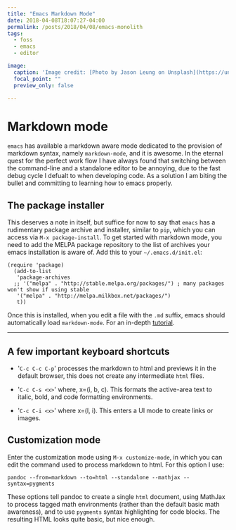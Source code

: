 ```yaml
---
title: "Emacs Markdown Mode"
date: 2018-04-08T18:07:27-04:00
permalink: /posts/2018/04/08/emacs-monolith
tags:
  - foss
  - emacs
  - editor

image:
  caption: 'Image credit: [Photo by Jason Leung on Unsplash](https://unsplash.com/photos/0sBTrm726C8'
  focal_point: ""
  preview_only: false

---
```


# Markdown mode

`emacs` has available a markdown aware mode dedicated to the provision of markdown syntax, namely `markdown-mode`, and it is awesome. In the eternal quest for the perfect work flow I have always found that switching between the command-line and a standalone editor to be annoying, due to the fast debug cycle I defualt to when developing code. As a solution I am biting the bullet and committing to learning how to emacs properly.

## The package installer

This deserves a note in itself, but suffice for now to say that `emacs` has a rudimentary package archive and installer, similar to `pip`, which you can access via `M-x package-install`. To get started with markdown mode, you need to add the MELPA package repository to the list of archives your emacs installation is aware of. Add this to your `~/.emacs.d/init.el`:

```emacs
(require 'package)
  (add-to-list
   'package-archives
  ;; '("melpa" . "http://stable.melpa.org/packages/") ; many packages won't show if using stable
   '("melpa" . "http://melpa.milkbox.net/packages/")
   t))
```

Once this is installed, when you edit a file with the `.md` suffix, emacs should automatically load `markdown-mode`.  For an in-depth [tutorial](https://jblevins.org/projects/markdown-mode/ "Tutorial in getting markdown-mode to work").

-------------------------------------------------------------------------------

## A few important keyboard shortcuts

- '`C-c C-c C-p`' processes the markdown to html and previews it in the default browser, this does not create any intermediate `html` files.

- '`C-c C-s <x>`' where, x=(i, b, c). This formats the active-area text to italic, bold, and code formatting environments.

- '`C-c C-i <x>`' where x=(l, i). This enters a UI mode to create links or images.

## Customization mode

Enter the customization mode using `M-x customize-mode`, in which you can edit the command used to process markdown to html. For this option I use:

```
pandoc --from=markdown --to=html --standalone --mathjax --syntax=pygments
```

These options tell pandoc to create a single `html` document, using MathJax to process tagged math environments (rather than the default basic math awareness), and to use `pygments` syntax highlighting for code blocks. The resulting HTML looks quite basic, but nice enough.



